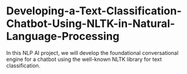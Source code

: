 # Developing-a-Text-Classification-Chatbot-Using-NLTK-in-Natural-Language-Processing
In this NLP AI project, we will develop the foundational conversational engine for a chatbot using the well-known NLTK library for text classification.

